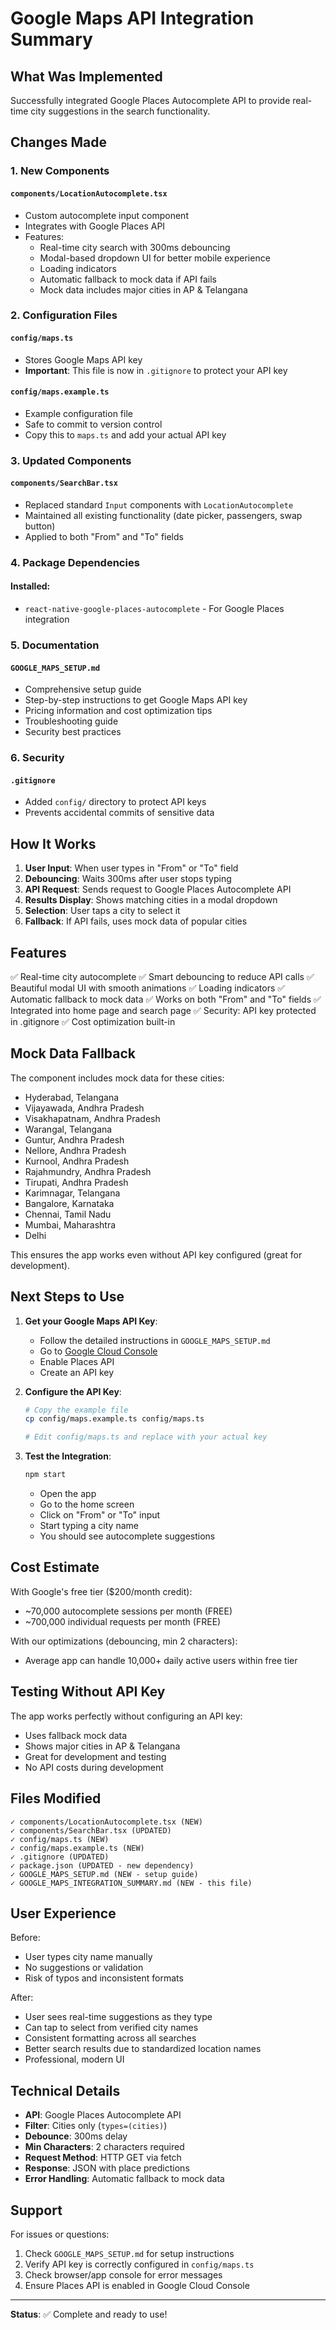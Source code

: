 # Google Maps API Integration Summary

## What Was Implemented

Successfully integrated Google Places Autocomplete API to provide real-time city suggestions in the search functionality.

## Changes Made

### 1. New Components

#### `components/LocationAutocomplete.tsx`
- Custom autocomplete input component
- Integrates with Google Places API
- Features:
  - Real-time city search with 300ms debouncing
  - Modal-based dropdown UI for better mobile experience
  - Loading indicators
  - Automatic fallback to mock data if API fails
  - Mock data includes major cities in AP & Telangana

### 2. Configuration Files

#### `config/maps.ts`
- Stores Google Maps API key
- **Important**: This file is now in `.gitignore` to protect your API key

#### `config/maps.example.ts`
- Example configuration file
- Safe to commit to version control
- Copy this to `maps.ts` and add your actual API key

### 3. Updated Components

#### `components/SearchBar.tsx`
- Replaced standard `Input` components with `LocationAutocomplete`
- Maintained all existing functionality (date picker, passengers, swap button)
- Applied to both "From" and "To" fields

### 4. Package Dependencies

#### Installed:
- `react-native-google-places-autocomplete` - For Google Places integration

### 5. Documentation

#### `GOOGLE_MAPS_SETUP.md`
- Comprehensive setup guide
- Step-by-step instructions to get Google Maps API key
- Pricing information and cost optimization tips
- Troubleshooting guide
- Security best practices

### 6. Security

#### `.gitignore`
- Added `config/` directory to protect API keys
- Prevents accidental commits of sensitive data

## How It Works

1. **User Input**: When user types in "From" or "To" field
2. **Debouncing**: Waits 300ms after user stops typing
3. **API Request**: Sends request to Google Places Autocomplete API
4. **Results Display**: Shows matching cities in a modal dropdown
5. **Selection**: User taps a city to select it
6. **Fallback**: If API fails, uses mock data of popular cities

## Features

✅ Real-time city autocomplete
✅ Smart debouncing to reduce API calls
✅ Beautiful modal UI with smooth animations
✅ Loading indicators
✅ Automatic fallback to mock data
✅ Works on both "From" and "To" fields
✅ Integrated into home page and search page
✅ Security: API key protected in .gitignore
✅ Cost optimization built-in

## Mock Data Fallback

The component includes mock data for these cities:
- Hyderabad, Telangana
- Vijayawada, Andhra Pradesh
- Visakhapatnam, Andhra Pradesh
- Warangal, Telangana
- Guntur, Andhra Pradesh
- Nellore, Andhra Pradesh
- Kurnool, Andhra Pradesh
- Rajahmundry, Andhra Pradesh
- Tirupati, Andhra Pradesh
- Karimnagar, Telangana
- Bangalore, Karnataka
- Chennai, Tamil Nadu
- Mumbai, Maharashtra
- Delhi

This ensures the app works even without API key configured (great for development).

## Next Steps to Use

1. **Get your Google Maps API Key**:
   - Follow the detailed instructions in `GOOGLE_MAPS_SETUP.md`
   - Go to [Google Cloud Console](https://console.cloud.google.com/)
   - Enable Places API
   - Create an API key

2. **Configure the API Key**:
   ```bash
   # Copy the example file
   cp config/maps.example.ts config/maps.ts
   
   # Edit config/maps.ts and replace with your actual key
   ```

3. **Test the Integration**:
   ```bash
   npm start
   ```
   - Open the app
   - Go to the home screen
   - Click on "From" or "To" input
   - Start typing a city name
   - You should see autocomplete suggestions

## Cost Estimate

With Google's free tier ($200/month credit):
- ~70,000 autocomplete sessions per month (FREE)
- ~700,000 individual requests per month (FREE)

With our optimizations (debouncing, min 2 characters):
- Average app can handle 10,000+ daily active users within free tier

## Testing Without API Key

The app works perfectly without configuring an API key:
- Uses fallback mock data
- Shows major cities in AP & Telangana
- Great for development and testing
- No API costs during development

## Files Modified

```
✓ components/LocationAutocomplete.tsx (NEW)
✓ components/SearchBar.tsx (UPDATED)
✓ config/maps.ts (NEW)
✓ config/maps.example.ts (NEW)
✓ .gitignore (UPDATED)
✓ package.json (UPDATED - new dependency)
✓ GOOGLE_MAPS_SETUP.md (NEW - setup guide)
✓ GOOGLE_MAPS_INTEGRATION_SUMMARY.md (NEW - this file)
```

## User Experience

Before:
- User types city name manually
- No suggestions or validation
- Risk of typos and inconsistent formats

After:
- User sees real-time suggestions as they type
- Can tap to select from verified city names
- Consistent formatting across all searches
- Better search results due to standardized location names
- Professional, modern UI

## Technical Details

- **API**: Google Places Autocomplete API
- **Filter**: Cities only (`types=(cities)`)
- **Debounce**: 300ms delay
- **Min Characters**: 2 characters required
- **Request Method**: HTTP GET via fetch
- **Response**: JSON with place predictions
- **Error Handling**: Automatic fallback to mock data

## Support

For issues or questions:
1. Check `GOOGLE_MAPS_SETUP.md` for setup instructions
2. Verify API key is correctly configured in `config/maps.ts`
3. Check browser/app console for error messages
4. Ensure Places API is enabled in Google Cloud Console

---

**Status**: ✅ Complete and ready to use!

